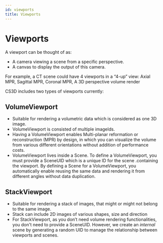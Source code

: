 ```yaml
---
id: viewports
title: Viewports
---
```



# Viewports

A viewport can be thought of as:

- A camera viewing a scene from a specific perspective.
- A canvas to display the output of this camera.

For example, a CT scene could have 4 viewports in a “4-up” view: Axial MPR, Sagittal MPR, Coronal MPR, A 3D perspective volume render

CS3D includes two types of viewports currently:

## VolumeViewport

- Suitable for rendering a volumetric data which is considered as one 3D image.
- VolumeViewport is consisted of multiple imageIds.
- Having a VolumeViewport enables Multi-planar reformation or reconstruction (MPR) by design, in which you can visualize the volume from various different orientations without addition of performance costs.
- VolumeViewport lives inside a Scene. To define a VolumeViewport, you must provide a SceneUID which is a unique ID for the scene .containing the viewport. By defining a Scene for a VolumeViewport, you automatically enable reusing the same data and rendering it from different angles without data duplication.

## StackViewport

- Suitable for rendering a stack of images, that might or might not belong to the same image.
- Stack can include 2D images of various shapes, size and direction
- For StackViewport, as you don’t need volume rendering functionalities, you don't need to provide a SceneUID. However, we create an *internal* scene by generating a random UID to manage the relationship between viewports and scenes.
